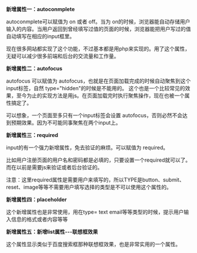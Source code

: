 **新增属性一：autoconmplete**

autoconmplete可以赋值为 on 或者 off。当为 on的时候，浏览器能自动存储用户输入的内容。当用户返回到曾经填写过值的页面的时候，浏览器能把用户写过的值自动填写在相应的input框里。

现在很多网站都实现了这个功能，不过基本都是用php来实现的。用了这个属性，无疑可以减少很多前端和后台的交流量和工作量。

**新增属性二：autofocus**

autofocus 可以赋值为 autofocus，也就是在页面加载完成的时候自动聚焦到这个input标签，自然 type="hidden"的时候是不能用的。 这个也是一个比较常见的效果，至今为止的实现方法是用js。在页面加载完时执行聚焦操作，现在也被一个属性搞定了。

可以想象，一个页面至多只有一个input标签会设置 autofocus，否则必然不会达到预期效果。因为不可能同事聚焦在两个input上。

**新增属性三：required**

input的有一个强力新增属性，免去验证的麻烦。可以赋值为 required。

比如用户注册页面的用户名和密码都是必填的，只要设置一个required就可以了。而在以前是需要js来验证或者后台验证的。

注意：这里required属性是需要用户来填写的，所以TYPE是button、submit、reset、image等等不需要用户填写选择的类型是不可以使用这个属性的。

**新增属性四：placeholder**

这个新增属性也是非常使用，用在type= text email等等类型的时候，提示用户输入信息的格式或者内容等等

**新增属性五：新增list属性---联想框效果**

这个属性显示类似于百度搜索框那种联想框效果，也是非常实用的一个属性。